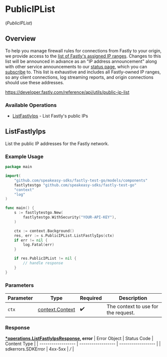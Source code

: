# PublicIPList
(*PublicIPList*)

## Overview

To help you manage firewall rules for connections from Fastly to your origin, we provide access to the [list of Fastly's assigned IP ranges](https://api.fastly.com/public-ip-list). Changes to this list will be announced in advance as an "IP address announcement" along with other service announcements to our [status page](https://fastlystatus.com/), which you can [subscribe](https://docs.fastly.com/en/guides/fastlys-network-status#subscribing-to-notifications) to. This list is exhaustive and includes all Fastly-owned IP ranges, so any client connections, log streaming reports, and origin connections should use these addresses.

<https://developer.fastly.com/reference/api/utils/public-ip-list>
### Available Operations

* [ListFastlyIps](#listfastlyips) - List Fastly's public IPs

## ListFastlyIps

List the public IP addresses for the Fastly network.

### Example Usage

```go
package main

import(
	"github.com/speakeasy-sdks/fastly-test-go/models/components"
	fastlytestgo "github.com/speakeasy-sdks/fastly-test-go"
	"context"
	"log"
)

func main() {
    s := fastlytestgo.New(
        fastlytestgo.WithSecurity("YOUR-API-KEY"),
    )

    ctx := context.Background()
    res, err := s.PublicIPList.ListFastlyIps(ctx)
    if err != nil {
        log.Fatal(err)
    }

    if res.PublicIPList != nil {
        // handle response
    }
}
```

### Parameters

| Parameter                                             | Type                                                  | Required                                              | Description                                           |
| ----------------------------------------------------- | ----------------------------------------------------- | ----------------------------------------------------- | ----------------------------------------------------- |
| `ctx`                                                 | [context.Context](https://pkg.go.dev/context#Context) | :heavy_check_mark:                                    | The context to use for the request.                   |


### Response

**[*operations.ListFastlyIpsResponse](../../models/operations/listfastlyipsresponse.md), error**
| Error Object       | Status Code        | Content Type       |
| ------------------ | ------------------ | ------------------ |
| sdkerrors.SDKError | 4xx-5xx            | */*                |
